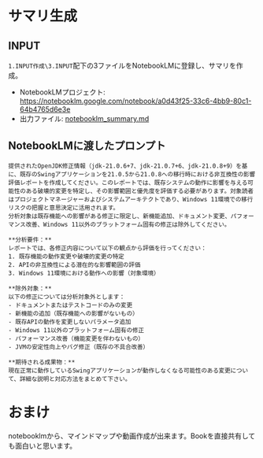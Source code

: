 # サマリ生成

## INPUT
`1.INPUT作成\3.INPUT`配下の3ファイルをNotebookLMに登録し、サマリを作成。

- NotebookLMプロジェクト: https://notebooklm.google.com/notebook/a0d43f25-33c6-4bb9-80c1-64b4765d6e3e
- 出力ファイル: [notebooklm_summary.md](notebooklm_summary.md)

## NotebookLMに渡したプロンプト

```
提供されたOpenJDK修正情報（jdk-21.0.6+7、jdk-21.0.7+6、jdk-21.0.8+9）を基に、既存のSwingアプリケーションを21.0.5から21.0.8への移行時における非互換性の影響評価レポートを作成してください。このレポートでは、既存システムの動作に影響を与える可能性のある破壊的変更を特定し、その影響範囲と優先度を評価する必要があります。対象読者はプロジェクトマネージャーおよびシステムアーキテクトであり、Windows 11環境での移行リスクの把握と意思決定に活用されます。
分析対象は既存機能への影響がある修正に限定し、新機能追加、ドキュメント変更、パフォーマンス改善、Windows 11以外のプラットフォーム固有の修正は除外してください。

**分析要件：**
レポートでは、各修正内容について以下の観点から評価を行ってください：
1. 既存機能の動作変更や破壊的変更の特定
2. APIの非互換性による潜在的な影響範囲の評価  
3. Windows 11環境における動作への影響（対象環境）

**除外対象：**
以下の修正については分析対象外とします：
- ドキュメントまたはテストコードのみの変更
- 新機能の追加（既存機能への影響がないもの）
- 既存APIの動作を変更しないパラメータ追加
- Windows 11以外のプラットフォーム固有の修正
- パフォーマンス改善（機能変更を伴わないもの）
- JVMの安定性向上やバグ修正（既存の不具合改善）

**期待される成果物：**
現在正常に動作しているSwingアプリケーションが動作しなくなる可能性のある変更について、詳細な説明と対応方法をまとめて下さい。
```

# おまけ

notebooklmから、マインドマップや動画作成が出来ます。Bookを直接共有しても面白いと思います。

